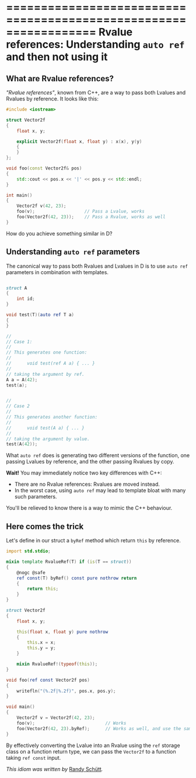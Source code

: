 =================================================================
Rvalue references: Understanding `auto ref` and then not using it
=================================================================

## What are Rvalue references?

_"Rvalue references"_, known from C++, are a way to pass both Lvalues and Rvalues by reference.
It looks like this:

```cpp
#include <iostream>

struct Vector2f
{
    float x, y;

    explicit Vector2f(float x, float y) : x(x), y(y)
    {
    }
};

void foo(const Vector2f& pos)
{
    std::cout << pos.x << '|' << pos.y << std::endl;
}

int main()
{
    Vector2f v(42, 23);
    foo(v);                   // Pass a Lvalue, works
    foo(Vector2f(42, 23));    // Pass a Rvalue, works as well
}
```

How do you achieve something similar in D?

## Understanding `auto ref` parameters

The canonical way to pass both Rvalues and Lvalues in D is to use `auto ref` parameters in combination with templates.

```d

struct A
{
    int id;
}

void test(T)(auto ref T a)
{
}

//
// Case 1:
//
// This generates one function:
//
//      void test(ref A a) { ... }
//
// taking the argument by ref.
A a = A(42);
test(a);


//
// Case 2
//
// This generates another function:
//
//      void test(A a) { ... }
//
// taking the argument by value.
test(A(42));

```

What `auto ref` does is generating two different versions of the function, one passing Lvalues by reference, and the other passing Rvalues by copy.

**Wait!** You may immediately notice two key differences with C++:

- There are no Rvalue references: Rvalues are moved instead.
- In the worst case, using `auto ref` may lead to template bloat with many such parameters.

You'll be relieved to know there is a way to mimic the C++ behaviour.


## Here comes the trick

Let's define in our struct a `byRef` method which return `this` by reference.

```d
import std.stdio;

mixin template RvalueRef(T) if (is(T == struct))
{
    @nogc @safe
    ref const(T) byRef() const pure nothrow return
    {
        return this;
    }
}

struct Vector2f
{
    float x, y;

    this(float x, float y) pure nothrow
    {
        this.x = x;
        this.y = y;
    }

    mixin RvalueRef!(typeof(this));
}

void foo(ref const Vector2f pos)
{
    writefln("(%.2f|%.2f)", pos.x, pos.y);
}

void main()
{
    Vector2f v = Vector2f(42, 23);
    foo(v);                           // Works
    foo(Vector2f(42, 23).byRef);      // Works as well, and use the same function
}
```

By effectively converting the Lvalue into an Rvalue using the `ref` storage class on a function return type, we can pass the `Vector2f` to a function taking `ref const` input.

_This idiom was written by_ [Randy Schütt](https://github.com/Dgame)_._